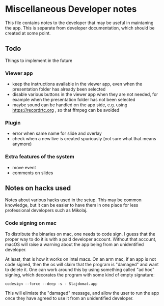 # Miscellaneous Developer notes

This file contains notes to the developer that may be useful in maintaning the app. This is separate from developer documentation, which should be created at some point.

## Todo
Things to implement in the future

### Viewer app
- keep the instructions available in the viewer app, even when the presentation folder has already been selected
- disable various buttons in the viewer app when they are not needed, for example when the presentation folder has not been selected
- maybe sound can be handled on the app side, e.g. using https://recordrtc.org , so that ffmpeg can be avoided

### Plugin 
- error when same name for slide and overlay
- check when a new live is created spuriously (not sure what that means anymore)


### Extra features of the system
- move event
- comments on slides









## Notes on hacks used 
Notes about various hacks used in the setup. This may be common knowledge, but it can be easier to have them in one place for less professional developers such as Mikolaj.

### Code signing on mac

To distribute the binaries on mac, one needs to code sign. I guess that the proper way to do it is with a paid developer account. Without that account, macOS will raise a warning about the app being from an unidentified developer.

At least, that is how it works on intel macs. On an arm mac, if an app is not code signed, then the os will claim that the program is "damaged" and want to delete it. One can work around this by using something called "ad hoc" signing, which decorates the program with some kind of empty signature: 

    codesign --force --deep -s - Slajdomat.app

This will elimiate the "damaged" message, and allow the user to run the app once they have agreed to use it from an unidentified developer. 
